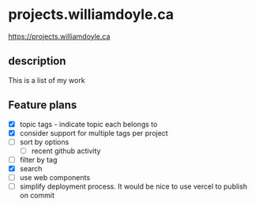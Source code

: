 # projects.williamdoyle.ca

https://projects.williamdoyle.ca

## description

This is a list of my work

## Feature plans

- [x] topic tags - indicate topic each belongs to
- [x] consider support for multiple tags per project
- [ ] sort by options
    - [ ] recent github activity
- [ ] filter by tag
- [x] search
- [ ] use web components 
- [ ] simplify deployment process. It would be nice to use vercel to publish on commit